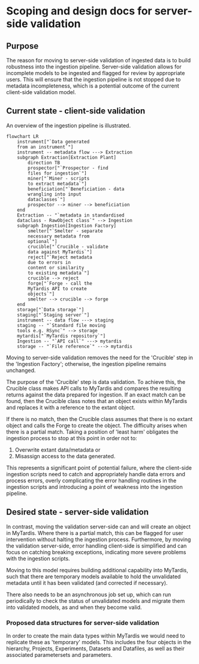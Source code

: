 # Scoping and design docs for server-side validation

## Purpose

The reason for moving to server-side validation of ingested data is to build robustness into the ingestion pipeline. Server-side validation allows for incomplete models to be ingested and flagged for review by appropriate users. This will ensure that the ingestion pipeline is not stopped due to metadata incompleteness, which is a potential outcome of the current client-side validation model.

## Current state - client-side validation

An overview of the ingestion pipeline is illustrated.

```mermaid
flowchart LR
    instrument["`Data generated 
    from an instrument`"]
    instrument -- metadata flow ---> Extraction
    subgraph Extraction[Extraction Plant]
        direction TB
        prospector["`Prospector - find
        files for ingestion`"]
        miner["`Miner - scripts
        to extract metadata`"]
        beneficiation["`Beneficiation - data
        wrangling into input 
        dataclasses`"]
        prospector --> miner --> beneficiation
    end
    Extraction -- "`metadata in standardised 
    dataclass - RawObject class`" --> Ingestion
    subgraph Ingestion[Ingestion Factory]
        smelter["`Smelter - separate
        necessary metadata from
        optional`"]
        crucible["`Crucible - validate
        data against MyTardis`"]
        reject["`Reject metadata
        due to errors in
        content or similarity
        to existing metadata`"]
        crucible --> reject
        forge["`Forge - call the
        MyTardis API to create 
        objects`"]
        smelter --> crucible --> forge
    end
    storage["`Data storage`"]
    staging["`Staging server`"]
    instrument -- data flow ---> staging
    staging -- "`Standard file moving
    tools e.g. RSync`" --> storage
    mytardis["`MyTardis repository`"]
    Ingestion -- "`API call`" ---> mytardis
    storage -- "`File reference`" ---> mytardis
```

Moving to server-side validation removes the need for the 'Crucible' step in the 'Ingestion Factory'; otherwise, the ingestion pipeline remains unchanged.

The purpose of the 'Crucible' step is data validation. To achieve this, the Crucible class makes API calls to MyTardis and compares the resulting returns against the data prepared for ingestion. If an exact match can be found, then the Crucible class notes that an object exists within MyTardis and replaces it with a reference to the extant object.

If there is no match, then the Crucible class assumes that there is no extant object and calls the Forge to create the object. The difficulty arises when there is a partial match. Taking a position of 'least harm' obligates the ingestion process to stop at this point in order not to:

1. Overwrite extant data/metadata or
2. Misassign access to the data generated.

This represents a significant point of potential failure, where the client-side ingestion scripts need to catch and appropriately handle data errors and process errors, overly complicating the error handling routines in the ingestion scripts and introducing a point of weakness into the ingestion pipeline.

## Desired state - server-side validation

In contrast, moving the validation server-side can and will create an object in MyTardis. Where there is a partial match, this can be flagged for user intervention without halting the ingestion process. Furthermore, by moving the validation server-side, error handling client-side is simplified and can focus on catching breaking exceptions, indicating more severe problems with the ingestion scripts.

Moving to this model requires building additional capability into MyTardis, such that there are temporary models available to hold the unvalidated metadata until it has been validated (and corrected if necessary).

There also needs to be an asynchronous job set up, which can run periodically to check the status of unvalidated models and migrate them into validated models, as and when they become valid.

### Proposed data structures for server-side validation

In order to create the main data types within MyTardis we would need to replicate these as 'temporary' models. This includes the four objects in the hierarchy, Projects, Experiments, Datasets and Datafiles, as well as their associated parametersets and parameters.